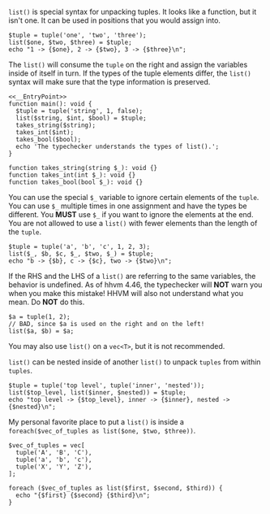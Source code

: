 `list()` is special syntax for unpacking tuples. It looks like a function, but it isn't one. It can be used in positions that you would assign into.

```basic-tuple-assignment.hack
$tuple = tuple('one', 'two', 'three');
list($one, $two, $three) = $tuple;
echo "1 -> {$one}, 2 -> {$two}, 3 -> {$three}\n";
```

The `list()` will consume the `tuple` on the right and assign the variables inside of itself in turn.
If the types of the tuple elements differ, the `list()` syntax will make sure that the type information is preserved.

```typed-tuple-assignment.hack
<<__EntryPoint>>
function main(): void {
  $tuple = tuple('string', 1, false);
  list($string, $int, $bool) = $tuple;
  takes_string($string);
  takes_int($int);
  takes_bool($bool);
  echo 'The typechecker understands the types of list().';
}

function takes_string(string $_): void {}
function takes_int(int $_): void {}
function takes_bool(bool $_): void {}
```

You can use the special `$_` variable to ignore certain elements of the `tuple`. You can use `$_` multiple times in one assignment and have the types be different. You **MUST** use `$_` if you want to ignore the elements at the end. You are not allowed to use a `list()` with fewer elements than the length of the `tuple`.

```ignored-tuple-assignment.hack
$tuple = tuple('a', 'b', 'c', 1, 2, 3);
list($_, $b, $c, $_, $two, $_) = $tuple;
echo "b -> {$b}, c -> {$c}, two -> {$two}\n";
```

If the RHS and the LHS of a `list()` are referring to the same variables, the behavior is undefined. As of hhvm 4.46, the typechecker will **NOT** warn you when you make this mistake! HHVM will also not understand what you mean. Do **NOT** do this.

```Hack
$a = tuple(1, 2);
// BAD, since $a is used on the right and on the left!
list($a, $b) = $a;
```

You may also use `list()` on a `vec<T>`, but it is not recommended.

`list()` can be nested inside of another `list()` to unpack `tuples` from within `tuples`.

```list-within-list.hack
$tuple = tuple('top level', tuple('inner', 'nested'));
list($top_level, list($inner, $nested)) = $tuple;
echo "top level -> {$top_level}, inner -> {$inner}, nested -> {$nested}\n";
```

My personal favorite place to put a `list()` is inside a `foreach($vec_of_tuples as list($one, $two, $three))`.

```list-within-foreach.hack
$vec_of_tuples = vec[
  tuple('A', 'B', 'C'),
  tuple('a', 'b', 'c'),
  tuple('X', 'Y', 'Z'),
];

foreach ($vec_of_tuples as list($first, $second, $third)) {
  echo "{$first} {$second} {$third}\n";
}
```
